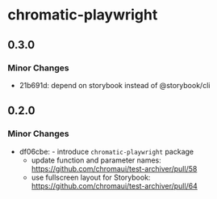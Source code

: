 # chromatic-playwright

## 0.3.0

### Minor Changes

- 21b691d: depend on storybook instead of @storybook/cli

## 0.2.0

### Minor Changes

- df06cbe: - introduce `chromatic-playwright` package
  - update function and parameter names: https://github.com/chromaui/test-archiver/pull/58
  - use fullscreen layout for Storybook: https://github.com/chromaui/test-archiver/pull/64
